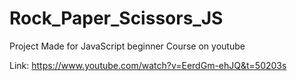 # Rock_Paper_Scissors_JS
Project Made for JavaScript beginner Course on youtube

Link: https://www.youtube.com/watch?v=EerdGm-ehJQ&t=50203s
